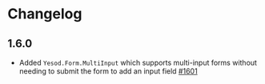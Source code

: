 # Changelog

## 1.6.0

* Added `Yesod.Form.MultiInput` which supports multi-input forms without needing to submit the form to add an input field [#1601](https://github.com/yesodweb/yesod/pull/1601)